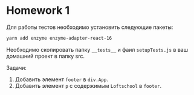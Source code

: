 # Homework 1

Для работы тестов необходимо установить следующие пакеты:

```sh
yarn add enzyme enzyme-adapter-react-16
```

Необходимо скопировать папку `__tests__` и фаил `setupTests.js` в ваш домашний проект в папку src.

Задачи:

1. Добавить элемент `footer` в `div.App`.
2. Добавить элемент `p` c содержимым `Loftschool` в `footer`.
